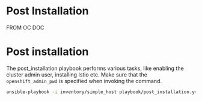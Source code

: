 # Post Installation

FROM OC DOC

# Post installation

The post_installation playbook performs various tasks, like enabling the cluster admin user, installing Istio etc.
Make sure that the `openshift_admin_pwd` is specified when invoking the command. 

```bash
ansible-playbook -i inventory/simple_host playbook/post_installation.yml -e openshift_admin_pwd=admin
```
